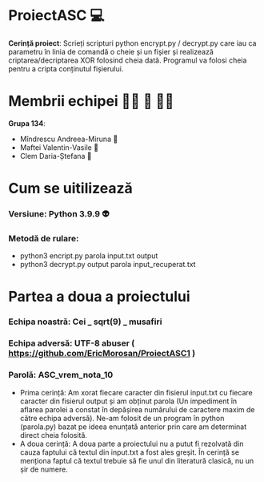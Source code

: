 # ProiectASC :computer:
**Cerință proiect**: Scrieți scripturi python encrypt.py / decrypt.py care iau ca parametru în linia de comandă o cheie și un
fișier și realizează criptarea/decriptarea XOR folosind cheia dată. Programul va folosi cheia pentru a
cripta conținutul fișierului.

# Membrii echipei :standing_woman: :standing_person: :standing_woman:
**Grupa 134**:
- Mîndrescu Andreea-Miruna :turtle:
- Maftei Valentin-Vasile :snake:
- Clem Daria-Ștefana :hedgehog:

# Cum se uitilizează
### Versiune: Python 3.9.9 :alien:
### Metodă de rulare:
- python3 encript.py parola input.txt output
- python3 decrypt.py output parola input_recuperat.txt

# Partea a doua a proiectului
### Echipa noastră: Cei _ sqrt(9) _ musafiri
### Echipa adversă: UTF-8 abuser ( https://github.com/EricMorosan/ProiectASC1 )
### Parolă: ASC_vrem_nota_10
- Prima cerință: Am xorat fiecare caracter din fisierul input.txt cu fiecare caracter din fisierul output și am obținut parola (Un impediment în aflarea parolei a constat în depășirea numărului de caractere maxim de către echipa adversă). Ne-am folosit de un program în python (parola.py) bazat pe ideea enunțată anterior prin care am determinat direct cheia folosită.
- A doua cerință: A doua parte a proiectului nu a putut fi rezolvată din cauza faptului că textul din input.txt a fost ales greșit. În cerință se menționa faptul că textul trebuie să fie unul din literatură clasică, nu un șir de numere. 
